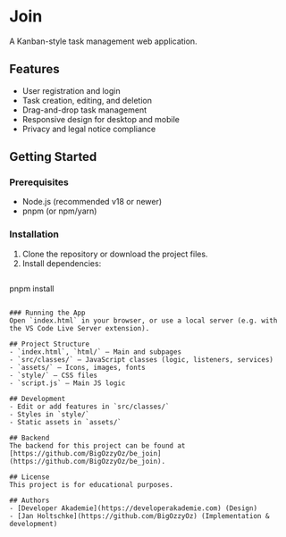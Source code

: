 # Join

A Kanban-style task management web application.

## Features
- User registration and login
- Task creation, editing, and deletion
- Drag-and-drop task management
- Responsive design for desktop and mobile
- Privacy and legal notice compliance

## Getting Started

### Prerequisites
- Node.js (recommended v18 or newer)
- pnpm (or npm/yarn)

### Installation
1. Clone the repository or download the project files.
2. Install dependencies:
   ```
pnpm install
   ```

### Running the App
Open `index.html` in your browser, or use a local server (e.g. with the VS Code Live Server extension).

## Project Structure
- `index.html`, `html/` – Main and subpages
- `src/classes/` – JavaScript classes (logic, listeners, services)
- `assets/` – Icons, images, fonts
- `style/` – CSS files
- `script.js` – Main JS logic

## Development
- Edit or add features in `src/classes/`
- Styles in `style/`
- Static assets in `assets/`

## Backend
The backend for this project can be found at [https://github.com/BigOzzyOz/be_join](https://github.com/BigOzzyOz/be_join).

## License
This project is for educational purposes.

## Authors
- [Developer Akademie](https://developerakademie.com) (Design)
- [Jan Holtschke](https://github.com/BigOzzyOz) (Implementation & development)
